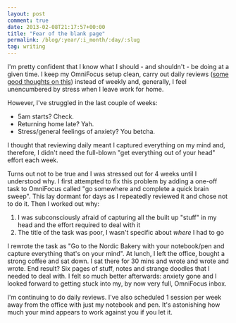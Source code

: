 ```yaml
---
layout: post
comment: true
date: 2013-02-08T21:17:57+00:00
title: "Fear of the blank page"
permalink: /blog/:year/:i_month/:day/:slug
tag: writing
---
```

<p>I'm pretty confident that I know what I should - and shouldn't - be doing at a given time. I keep my OmniFocus setup clean, carry out daily reviews (<a href="http://gridwriter.com/2012/11/14/omnifocus-series-flags-due-dates-daily-review/">some good thoughts on this</a>) instead of weekly and, generally, I feel unencumbered by stress when I leave work for home. </p>

<p>However, I've struggled in the last couple of weeks: </p>

<ul>
<li>5am starts? Check. </li>
<li>Returning home late? Yah. </li>
<li>Stress/general feelings of anxiety? You betcha.</li>
</ul>

<p>I thought that reviewing daily meant I captured everything on my mind and, therefore, I didn't need the full-blown "get everything out of your head" effort each week. </p>

<p>Turns out not to be true and I was stressed out for 4 weeks until I understood why. I first attempted to fix this problem by adding a one-off task to OmniFocus called "go somewhere and complete a quick brain sweep". This lay dormant for days as I repeatedly reviewed it and chose not to do it. Then I worked out why:</p>

<ol>
<li>I was subconsciously afraid of capturing all the built up "stuff" in my head and the effort required to deal with it</li>
<li>The title of the task was poor, I wasn't specific about <em>where</em> I had to go</li>
</ol>

<p>I rewrote the task as "Go to the Nordic Bakery with your notebook/pen and capture everything that's on your mind". At lunch, I left the office, bought a strong coffee and sat down. I sat there for 30 mins and wrote and wrote and wrote. End result? Six pages of stuff, notes and strange doodles that I needed to deal with. I felt so much better afterwards: anxiety gone and I looked forward to getting stuck into my, by now very full, OmniFocus inbox.</p>

<p>I'm continuing to do daily reviews. I've also scheduled 1 session per week away from the office with just my notebook and pen. It's astonishing how much your mind appears to work against you if you let it.</p>
